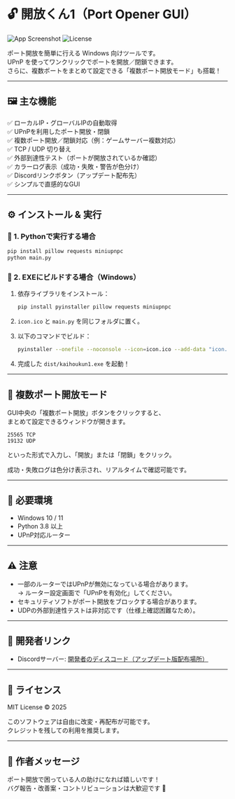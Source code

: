 # 🔓 開放くん1（Port Opener GUI）

![App Screenshot](https://img.shields.io/badge/Tkinter-GUI-blue?logo=python&logoColor=white)
![License](https://img.shields.io/badge/license-MIT-green)

ポート開放を簡単に行える Windows 向けツールです。  
UPnP を使ってワンクリックでポートを開放／閉鎖できます。  
さらに、複数ポートをまとめて設定できる「複数ポート開放モード」も搭載！

---

## 🖼️ 主な機能

✅ ローカルIP・グローバルIPの自動取得  
✅ UPnPを利用したポート開放・閉鎖  
✅ 複数ポート開放／閉鎖対応（例：ゲームサーバー複数対応）  
✅ TCP / UDP 切り替え  
✅ 外部到達性テスト（ポートが開放されているか確認）  
✅ カラーログ表示（成功・失敗・警告が色分け）  
✅ Discordリンクボタン（アップデート配布先）  
✅ シンプルで直感的なGUI

---

## ⚙️ インストール & 実行

### 🐍 1. Pythonで実行する場合
```bash
pip install pillow requests miniupnpc
python main.py
```

### 💾 2. EXEにビルドする場合（Windows）

1. 依存ライブラリをインストール：
   ```bash
   pip install pyinstaller pillow requests miniupnpc
   ```

2. `icon.ico` と `main.py` を同じフォルダに置く。

3. 以下のコマンドでビルド：
   ```bash
   pyinstaller --onefile --noconsole --icon=icon.ico --add-data "icon.ico;." --clean kaihoukun1.py
   ```

4. 完成した `dist/kaihoukun1.exe` を起動！

---

## 🧱 複数ポート開放モード

GUI中央の「複数ポート開放」ボタンをクリックすると、  
まとめて設定できるウィンドウが開きます。

```
25565 TCP
19132 UDP
```

といった形式で入力し、「開放」または「閉鎖」をクリック。

成功・失敗ログは色分け表示され、リアルタイムで確認可能です。

---

## 🧩 必要環境

- Windows 10 / 11  
- Python 3.8 以上  
- UPnP対応ルーター

---

## ⚠️ 注意

- 一部のルーターではUPnPが無効になっている場合があります。  
  → ルーター設定画面で「UPnPを有効化」してください。  
- セキュリティソフトがポート開放をブロックする場合があります。  
- UDPの外部到達性テストは非対応です（仕様上確認困難なため）。

---

## 💬 開発者リンク

- Discordサーバー: [開発者のディスコード（アップデート版配布場所）](https://disboard.org/ja/server/1383423417348395078)

---

## 📜 ライセンス

MIT License © 2025  

このソフトウェアは自由に改変・再配布が可能です。  
クレジットを残しての利用を推奨します。

---

## 🌟 作者メッセージ

ポート開放で困っている人の助けになれば嬉しいです！  
バグ報告・改善案・コントリビューションは大歓迎です 🚀
